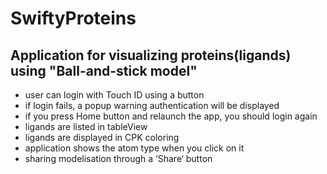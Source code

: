 # SwiftyProteins

Application for visualizing proteins(ligands) using "Ball-and-stick model"
---------------------------------------------------------------------------------------------------------------
- user can login with Touch ID using a button
- if login fails, a popup warning authentication will be displayed
- if you press Home button and relaunch the app, you should login again
- ligands are listed in tableView
- ligands are displayed in CPK coloring
- application shows the atom type when you click on it
- sharing modelisation through a ‘Share‘ button
